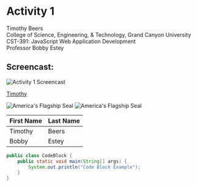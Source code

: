 # Activity 1

<!-- 1. Cover Sheet -->
Timothy Beers \
College of Science, Engineering, & Technology, Grand Canyon University \
CST-391: JavaScript Web Application Development \
Professor Bobby Estey


<!-- 2. Activity Submission Content -->
## Screencast:

![Activity 1 Screencast](https://mygcuedu6961-my.sharepoint.com/:v:/g/personal/tbeers_my_gcu_edu/EfrgpSA4DYpGn2llIFyPn-0B4g_qj5RHALuIF8z8bdMoqw?nav=eyJyZWZlcnJhbEluZm8iOnsicmVmZXJyYWxBcHAiOiJPbmVEcml2ZUZvckJ1c2luZXNzIiwicmVmZXJyYWxBcHBQbGF0Zm9ybSI6IldlYiIsInJlZmVycmFsTW9kZSI6InZpZXciLCJyZWZlcnJhbFZpZXciOiJNeUZpbGVzTGlua0NvcHkifX0&e=sYodfS)

[Timothy](https://www.google.com)

![America's Flagship Seal](https://gitlab.com/bobby.estey/wikibob/-/raw/master/docs/icons/cv64AmericasFlagShip100x100.png)
![America's Flagship Seal](https://gitlab.com/bobby.estey/wikibob/-/raw/master/docs/icons/cv64AmericasFlagShip100x100.png "America's Flag Ship")

|First Name|Last Name|
|--|--|
|Timothy|Beers|
|Bobby|Estey|

```java
public class CodeBlock {
    public static void main(String[] args) {
        System.out.println("Code Block Example");
    }
}
```